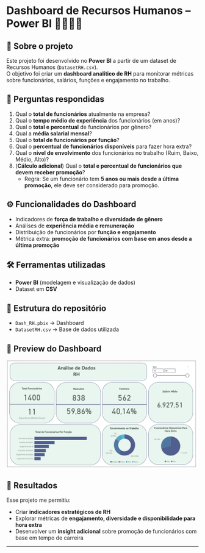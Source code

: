 # Dashboard de Recursos Humanos – Power BI 👩‍💼👨‍💼  

## 📌 Sobre o projeto  
Este projeto foi desenvolvido no **Power BI** a partir de um dataset de Recursos Humanos (`DatasetRH.csv`).  
O objetivo foi criar um **dashboard analítico de RH** para monitorar métricas sobre funcionários, salários, funções e engajamento no trabalho.  

## 🔎 Perguntas respondidas  
1. Qual o **total de funcionários** atualmente na empresa?  
2. Qual o **tempo médio de experiência** dos funcionários (em anos)?  
3. Qual o **total e percentual** de funcionários por gênero?  
4. Qual a **média salarial mensal**?  
5. Qual o **total de funcionários por função**?  
6. Qual o **percentual de funcionários disponíveis** para fazer hora extra?  
7. Qual o **nível de envolvimento** dos funcionários no trabalho (Ruim, Baixo, Médio, Alto)?  
8. (**Cálculo adicional**) Qual o **total e percentual de funcionários que devem receber promoção**?  
   - Regra: Se um funcionário tem **5 anos ou mais desde a última promoção**, ele deve ser considerado para promoção.  

## ⚙️ Funcionalidades do Dashboard  
- Indicadores de **força de trabalho e diversidade de gênero**  
- Análises de **experiência média e remuneração**  
- Distribuição de funcionários por **função e engajamento**  
- Métrica extra: **promoção de funcionários com base em anos desde a última promoção**  

## 🛠️ Ferramentas utilizadas  
- **Power BI** (modelagem e visualização de dados)  
- Dataset em **CSV**  

## 📂 Estrutura do repositório  
- `Dash_RH.pbix` → Dashboard
- `DatasetRH.csv` → Base de dados utilizada  

## 📸 Preview do Dashboard  

![Dashboard Preview](LAB5_RH/dash_rh_preview.png)  

## 🚀 Resultados  
Esse projeto me permitiu:  
- Criar **indicadores estratégicos de RH**  
- Explorar métricas de **engajamento, diversidade e disponibilidade para hora extra**  
- Desenvolver um **insight adicional** sobre promoção de funcionários com base em tempo de carreira  

---
